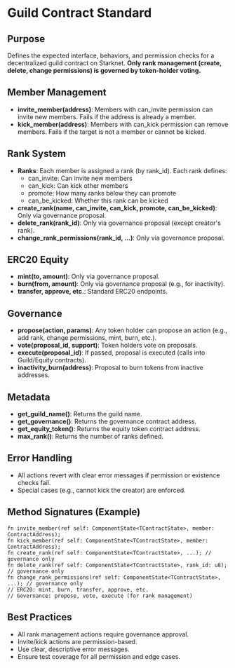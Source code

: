 # Guild Contract Standard

## Purpose

Defines the expected interface, behaviors, and permission checks for a decentralized guild contract on Starknet. **Only rank management (create, delete, change permissions) is governed by token-holder voting.**

## Member Management

- **invite_member(address)**: Members with can_invite permission can invite new members. Fails if the address is already a member.
- **kick_member(address)**: Members with can_kick permission can remove members. Fails if the target is not a member or cannot be kicked.

## Rank System

- **Ranks**: Each member is assigned a rank (by rank_id). Each rank defines:
  - can_invite: Can invite new members
  - can_kick: Can kick other members
  - promote: How many ranks below they can promote
  - can_be_kicked: Whether this rank can be kicked
- **create_rank(name, can_invite, can_kick, promote, can_be_kicked)**: Only via governance proposal.
- **delete_rank(rank_id)**: Only via governance proposal (except creator's rank).
- **change_rank_permissions(rank_id, ...)**: Only via governance proposal.

## ERC20 Equity

- **mint(to, amount)**: Only via governance proposal.
- **burn(from, amount)**: Only via governance proposal (e.g., for inactivity).
- **transfer, approve, etc.**: Standard ERC20 endpoints.

## Governance

- **propose(action, params)**: Any token holder can propose an action (e.g., add rank, change permissions, mint, burn, etc.).
- **vote(proposal_id, support)**: Token holders vote on proposals.
- **execute(proposal_id)**: If passed, proposal is executed (calls into Guild/Equity contracts).
- **inactivity_burn(address)**: Proposal to burn tokens from inactive addresses.

## Metadata

- **get_guild_name()**: Returns the guild name.
- **get_governance()**: Returns the governance contract address.
- **get_equity_token()**: Returns the equity token contract address.
- **max_rank()**: Returns the number of ranks defined.

## Error Handling

- All actions revert with clear error messages if permission or existence checks fail.
- Special cases (e.g., cannot kick the creator) are enforced.

## Method Signatures (Example)

```cairo
fn invite_member(ref self: ComponentState<TContractState>, member: ContractAddress);
fn kick_member(ref self: ComponentState<TContractState>, member: ContractAddress);
fn create_rank(ref self: ComponentState<TContractState>, ...); // governance only
fn delete_rank(ref self: ComponentState<TContractState>, rank_id: u8); // governance only
fn change_rank_permissions(ref self: ComponentState<TContractState>, ...); // governance only
// ERC20: mint, burn, transfer, approve, etc.
// Governance: propose, vote, execute (for rank management)
```

## Best Practices

- All rank management actions require governance approval.
- Invite/kick actions are permission-based.
- Use clear, descriptive error messages.
- Ensure test coverage for all permission and edge cases.
